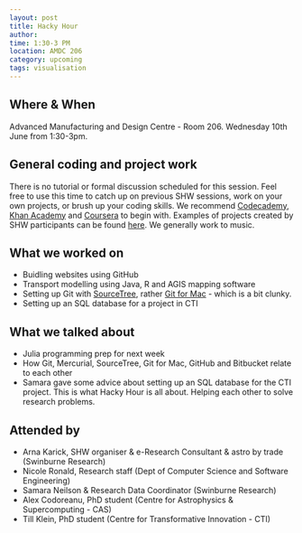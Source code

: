 ```yaml
---
layout: post
title: Hacky Hour 
author: 
time: 1:30-3 PM
location: AMDC 206
category: upcoming
tags: visualisation
---
```


## Where & When

Advanced Manufacturing and Design Centre - Room 206. Wednesday 10th June from 1:30-3pm.

## General coding and project work

There is no tutorial or formal discussion scheduled for this session. Feel free to use this time to catch up on previous SHW sessions, work on your own projects, or brush up your coding skills. We recommend [Codecademy](http://www.codecademy.com), [Khan Academy](https://www.khanacademy.org) and [Coursera](https://www.coursera.org) to begin with. Examples of projects created by SHW participants can be found [here](http://thehackerwithin.github.io/swinburne/links.html). We generally work to music.

## What we worked on

* Buidling websites using GitHub
* Transport modelling using Java, R and AGIS mapping software
* Setting up Git with [SourceTree](https://www.sourcetreeapp.com), rather [Git for Mac](https://mac.github.com) - which is a bit clunky.
* Setting up an SQL database for a project in CTI

## What we talked about


* Julia programming prep for next week
* How Git, Mercurial, SourceTree, Git for Mac, GitHub and Bitbucket relate to each other
* Samara gave some advice about setting up an SQL database for the CTI project. This is what Hacky Hour is all about. Helping each other to solve research problems.

## Attended by

* Arna Karick, SHW organiser & e-Research Consultant & astro by trade (Swinburne Research)
* Nicole Ronald, Research staff (Dept of Computer Science and Software Engineering)
* Samara Neilson & Research Data Coordinator (Swinburne Research)
* Alex Codoreanu, PhD student (Centre for Astrophysics & Supercomputing - CAS)
* Till Klein, PhD student (Centre for Transformative Innovation - CTI)

